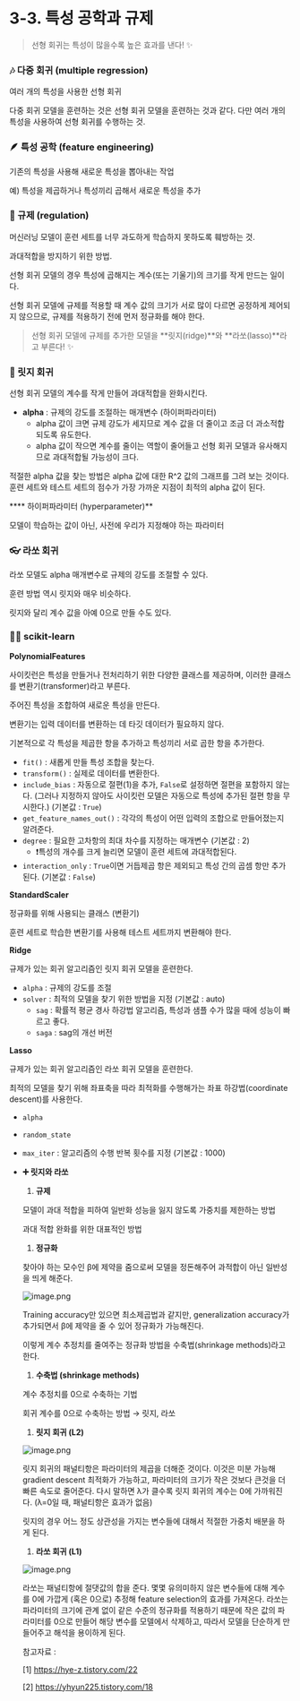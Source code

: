 # 3-3. 특성 공학과 규제

> 선형 회귀는 특성이 많을수록 높은 효과를 낸다! ✨
> 

### 🎶 다중 회귀 (multiple regression)

여러 개의 특성을 사용한 선형 회귀

다중 회귀 모델을 훈련하는 것은 선형 회귀 모델을 훈련하는 것과 같다. 다만 여러 개의 특성을 사용하여 선형 회귀를 수행하는 것. 

### 🪶 특성 공학 (feature engineering)

기존의 특성을 사용해 새로운 특성을 뽑아내는 작업

예) 특성을 제곱하거나 특성끼리 곱해서 새로운 특성을 추가

### 🐯 규제 (regulation)

머신러닝 모델이 훈련 세트를 너무 과도하게 학습하지 못하도록 훼방하는 것. 

과대적합을 방지하기 위한 방법.

선형 회귀 모델의 경우 특성에 곱해지는 계수(또는 기울기)의 크기를 작게 만드는 일이다. 

선형 회귀 모델에 규제를 적용할 때 계수 값의 크기가 서로 많이 다르면 공정하게 제어되지 않으므로, 규제를 적용하기 전에 먼저 정규화를 해야 한다. 

> 선형 회귀 모델에 규제를 추가한 모델을 **릿지(ridge)**와 **라쏘(lasso)**라고 부른다! ✨
> 

### 🥣 릿지 회귀

선형 회귀 모델의 계수를 작게 만들어 과대적합을 완화시킨다. 

- **alpha** : 규제의 강도를 조절하는 매개변수 (하이퍼파라미터)
    - alpha 값이 크면 규제 강도가 세지므로 계수 값을 더 줄이고 조금 더 과소적합되도록 유도한다.
    - alpha 값이 작으면 계수를 줄이는 역할이 줄어들고 선형 회귀 모델과 유사해지므로 과대적합될 가능성이 크다.

적절한 alpha 값을 찾는 방법은 alpha 값에 대한 R^2 값의 그래프를 그려 보는 것이다. 훈련 세트와 테스트 세트의 점수가 가장 가까운 지점이 최적의 alpha 값이 된다. 

**** 하이퍼파라미터 (hyperparameter)**

모델이 학습하는 값이 아닌, 사전에 우리가 지정해야 하는 파라미터

### 👓 라쏘 회귀

라쏘 모델도 alpha 매개변수로 규제의 강도를 조절할 수 있다. 

훈련 방법 역시 릿지와 매우 비슷하다.

릿지와 달리 계수 값을 아예 0으로 만들 수도 있다. 

### 👩‍💻 scikit-learn

**PolynomialFeatures** 

사이킷런은 특성을 만들거나 전처리하기 위한 다양한 클래스를 제공하며, 이러한 클래스를 변환기(transformer)라고 부른다. 

주어진 특성을 조합하여 새로운 특성을 만든다.

변환기는 입력 데이터를 변환하는 데 타깃 데이터가 필요하지 않다. 

기본적으로 각 특성을 제곱한 항을 추가하고 특성끼리 서로 곱한 항을 추가한다. 

- `fit()` : 새롭게 만들 특성 조합을 찾는다.
- `transform()` : 실제로 데이터를 변환한다.
- `include_bias` : 자동으로 절편(1)을 추가, `False`로 설정하면 절편을 포함하지 않는다. (그러나 지정하지 않아도 사이킷런 모델은 자동으로 특성에 추가된 절편 항을 무시한다.) (기본값 : `True`)
- `get_feature_names_out()` : 각각의 특성이 어떤 입력의 조합으로 만들어졌는지 알려준다.
- `degree` : 필요한 고차항의 최대 차수를 지정하는 매개변수 (기본값 : 2)
    - ❗특성의 개수를 크게 늘리면 모델이 훈련 세트에 과대적합된다.
- `interaction_only` : `True`이면 거듭제곱 항은 제외되고 특성 간의 곱셈 항만 추가된다. (기본값 : `False`)

**StandardScaler**

정규화를 위해 사용되는 클래스 (변환기)

훈련 세트로 학습한 변환기를 사용해 테스트 세트까지 변환해야 한다. 

**Ridge**

규제가 있는 회귀 알고리즘인 릿지 회귀 모델을 훈련한다. 

- `alpha` : 규제의 강도를 조절
- `solver` : 최적의 모델을 찾기 위한 방법을 지정 (기본값 : auto)
    - `sag` : 확률적 평균 경사 하강법 알고리즘, 특성과 샘플 수가 많을 때에 성능이 빠르고 좋다.
    - `saga` : sag의 개선 버전

**Lasso**

규제가 있는 회귀 알고리즘인 라쏘 회귀 모델을 훈련한다. 

최적의 모델을 찾기 위해 좌표축을 따라 최적화를 수행해가는 좌표 하강법(coordinate descent)를 사용한다. 

- `alpha`
- `random_state`
- `max_iter` : 알고리즘의 수행 반복 횟수를 지정 (기본값 : 1000)

- **➕ 릿지와 라쏘**
    
    
    1. **규제**
    
    모델이 과대 적합을 피하여 일반화 성능을 잃지 않도록 가중치를 제한하는 방법
    
    과대 적합 완화를 위한 대표적인 방법
    
    1. **정규화**
    
    찾아야 하는 모수인 β에 제약을 줌으로써 모델을 정돈해주어 과적합이 아닌 일반성을 띄게 해준다. 
    
    ![image.png](3-3%20%E1%84%90%E1%85%B3%E1%86%A8%E1%84%89%E1%85%A5%E1%86%BC%20%E1%84%80%E1%85%A9%E1%86%BC%E1%84%92%E1%85%A1%E1%86%A8%E1%84%80%E1%85%AA%20%E1%84%80%E1%85%B2%E1%84%8C%E1%85%A6%209769a6d6d9424170ba609462395b9e99/image.png)
    
    Training accuracy만 있으면 최소제곱법과 같지만, generalization accuracy가 추가되면서 β에 제약을 줄 수 있어 정규화가 가능해진다. 
    
    이렇게 계수 추정치를 줄여주는 정규화 방법을 수축법(shrinkage methods)라고 한다. 
    
    1. **수축법 (shrinkage methods)**
    
    계수 추정치를 0으로 수축하는 기법
    
    회귀 계수를 0으로 수축하는 방법 → 릿지, 라쏘
    
    1. **릿지 회귀 (L2)**
    
    ![image.png](3-3%20%E1%84%90%E1%85%B3%E1%86%A8%E1%84%89%E1%85%A5%E1%86%BC%20%E1%84%80%E1%85%A9%E1%86%BC%E1%84%92%E1%85%A1%E1%86%A8%E1%84%80%E1%85%AA%20%E1%84%80%E1%85%B2%E1%84%8C%E1%85%A6%209769a6d6d9424170ba609462395b9e99/image%201.png)
    
    릿지 회귀의 패널티항은 파라미터의 제곱을 더해준 것이다. 이것은 미분 가능해 gradient descent 최적화가 가능하고, 파라미터의 크기가 작은 것보다 큰것을 더 빠른 속도로 줄어준다. 다시 말하면 λ가 클수록 릿지 회귀의 계수는 0에 가까워진다. (λ=0일 때, 패널티항은 효과가 없음)
    
    릿지의 경우 어느 정도 상관성을 가지는 변수들에 대해서 적절한 가중치 배분을 하게 된다. 
    
    1. **라쏘 회귀 (L1)** 
    
    ![image.png](3-3%20%E1%84%90%E1%85%B3%E1%86%A8%E1%84%89%E1%85%A5%E1%86%BC%20%E1%84%80%E1%85%A9%E1%86%BC%E1%84%92%E1%85%A1%E1%86%A8%E1%84%80%E1%85%AA%20%E1%84%80%E1%85%B2%E1%84%8C%E1%85%A6%209769a6d6d9424170ba609462395b9e99/image%202.png)
    
    라쏘는 패널티항에 절댓값의 합을 준다. 몇몇 유의미하지 않은 변수들에 대해 계수를 0에 가깝게 (혹은 0으로) 추정해 feature selection의 효과를 가져온다. 라쏘는 파라미터의 크기에 관계 없이 같은 수준의 정규화를 적용하기 때문에 작은 값의 파라미터를 0으로 만들어 해당 변수를 모델에서 삭제하고, 따라서 모델을 단순하게 만들어주고 해석을 용이하게 된다. 
    
    참고자료 :
    
    [1] https://hye-z.tistory.com/22
    
    [2] https://yhyun225.tistory.com/18